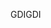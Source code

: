 <span data-ttu-id="749dd-101">GDI</span><span class="sxs-lookup"><span data-stu-id="749dd-101">GDI</span></span>